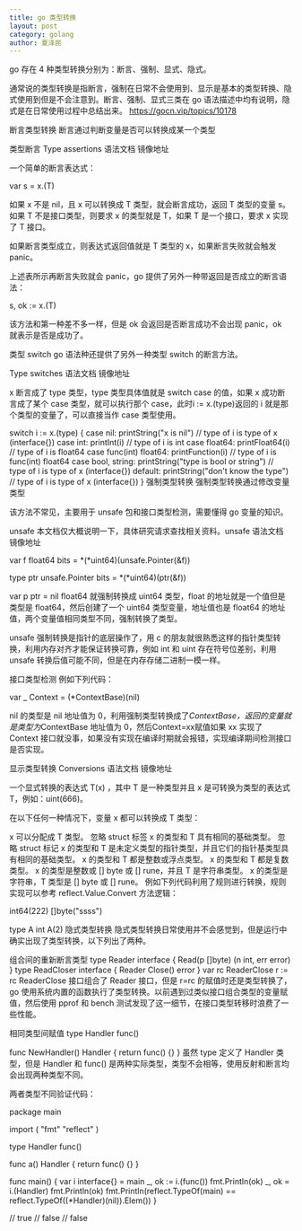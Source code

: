 ```yaml
---
title: go 类型转换
layout: post
category: golang
author: 夏泽民
---
```

go 存在 4 种类型转换分别为：断言、强制、显式、隐式。

通常说的类型转换是指断言，强制在日常不会使用到、显示是基本的类型转换、隐式使用到但是不会注意到。断言、强制、显式三类在 go 语法描述中均有说明，隐式是在日常使用过程中总结出来。
https://gocn.vip/topics/10178
<!-- more -->
断言类型转换
断言通过判断变量是否可以转换成某一个类型

类型断言
Type assertions 语法文档 镜像地址

一个简单的断言表达式：

var s = x.(T)

如果 x 不是 nil，且 x 可以转换成 T 类型，就会断言成功，返回 T 类型的变量 s。如果 T 不是接口类型，则要求 x 的类型就是 T，如果 T 是一个接口，要求 x 实现了 T 接口。

如果断言类型成立，则表达式返回值就是 T 类型的 x，如果断言失败就会触发 panic。

上述表所示再断言失败就会 panic，go 提供了另外一种带返回是否成立的断言语法：

s, ok := x.(T)

该方法和第一种差不多一样，但是 ok 会返回是否断言成功不会出现 panic，ok 就表示是否是成功了。

类型 switch
go 语法种还提供了另外一种类型 switch 的断言方法。

Type switches 语法文档 镜像地址

x 断言成了 type 类型，type 类型具体值就是 switch case 的值，如果 x 成功断言成了某个 case 类型，就可以执行那个 case，此时i := x.(type)返回的 i 就是那个类型的变量了，可以直接当作 case 类型使用。

switch i := x.(type) {
case nil:
    printString("x is nil")                // type of i is type of x (interface{})
case int:
    printInt(i)                            // type of i is int
case float64:
    printFloat64(i)                        // type of i is float64
case func(int) float64:
    printFunction(i)                       // type of i is func(int) float64
case bool, string:
    printString("type is bool or string")  // type of i is type of x (interface{})
default:
    printString("don't know the type")     // type of i is type of x (interface{})
}
强制类型转换
强制类型转换通过修改变量类型

该方法不常见，主要用于 unsafe 包和接口类型检测，需要懂得 go 变量的知识。

unsafe
本文档仅大概说明一下，具体研究请求查找相关资料。unsafe 语法文档 镜像地址

var f float64
bits = *(*uint64)(unsafe.Pointer(&f))

type ptr unsafe.Pointer
bits = *(*uint64)(ptr(&f))

var p ptr = nil
float64 就强制转换成 uint64 类型，float 的地址就是一个值但是类型是 float64，然后创建了一个 uint64 类型变量，地址值也是 float64 的地址值，两个变量值相同类型不同，强制转换了类型。

unsafe 强制转换是指针的底层操作了，用 c 的朋友就很熟悉这样的指针类型转换，利用内存对齐才能保证转换可靠，例如 int 和 uint 存在符号位差别，利用 unsafe 转换后值可能不同，但是在内存存储二进制一模一样。

接口类型检测
例如下列代码：

var _ Context = (*ContextBase)(nil)

nil 的类型是 nil 地址值为 0，利用强制类型转换成了*ContextBase，返回的变量就是类型为*ContextBase 地址值为 0，然后Context=xx赋值如果 xx 实现了 Context 接口就没事，如果没有实现在编译时期就会报错，实现编译期间检测接口是否实现。

显示类型转换
Conversions 语法文档 镜像地址

一个显式转换的表达式 T(x) ，其中 T 是一种类型并且 x 是可转换为类型的表达式 T，例如：uint(666)。

在以下任何一种情况下，变量 x 都可以转换成 T 类型：

x 可以分配成 T 类型。
忽略 struct 标签 x 的类型和 T 具有相同的基础类型。
忽略 struct 标记 x 的类型和 T 是未定义类型的指针类型，并且它们的指针基类型具有相同的基础类型。
x 的类型和 T 都是整数或浮点类型。
x 的类型和 T 都是复数类型。
x 的类型是整数或 [] byte 或 [] rune，并且 T 是字符串类型。
x 的类型是字符串，T 类型是 [] byte 或 [] rune。
例如下列代码利用了规则进行转换，规则实现可以参考 reflect.Value.Convert 方法逻辑：

int64(222)
[]byte("ssss")

type A int
A(2)
隐式类型转换
隐式类型转换日常使用并不会感觉到，但是运行中确实出现了类型转换，以下列出了两种。

组合间的重新断言类型
type Reader interface {
    Read(p []byte) (n int, err error)
}
type ReadCloser interface {
    Reader
    Close() error
}
var rc ReaderClose
r := rc
ReaderClose 接口组合了 Reader 接口，但是 r=rc 的赋值时还是类型转换了，go 使用系统内置的函数执行了类型转换。以前遇到过类似接口组合类型的变量赋值，然后使用 pprof 和 bench 测试发现了这一细节，在接口类型转移时浪费了一些性能。

相同类型间赋值
type Handler func()

func NewHandler() Handler {
    return func() {}
}
虽然 type 定义了 Handler 类型，但是 Handler 和 func() 是两种实际类型，类型不会相等，使用反射和断言均会出现两种类型不同。

两者类型不同验证代码：

package main

import (
    "fmt"
    "reflect"
)

type Handler func()

func a() Handler {
    return func() {}
}

func main() {
    var i interface{} = main
    _, ok := i.(func())
    fmt.Println(ok)
    _, ok = i.(Handler)
    fmt.Println(ok)
    fmt.Println(reflect.TypeOf(main) == reflect.TypeOf((*Handler)(nil)).Elem())
}

// true
// false
// false
